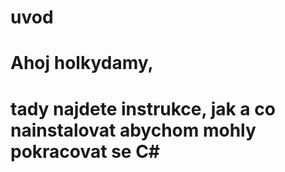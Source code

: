 # uvod
# Ahoj holkydamy,
# tady najdete instrukce, jak a co nainstalovat abychom mohly pokracovat se C# 
